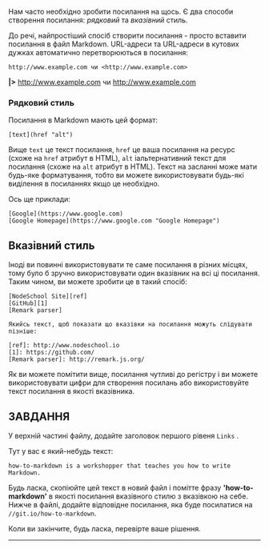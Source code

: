 Нам часто необхідно зробити посилання на щось. Є два способи створення посилання: _рядковий_ та _вказівний_ стиль.

До речі, найпростіший спосіб створити посилання - просто вставити посилання в файл Markdown. URL-адреси та URL-адреси в кутових дужках автоматично перетворюються в посилання:

    http://www.example.com чи <http://www.example.com>

**|>** http://www.example.com чи <http://www.example.com>

### Рядковий стиль

Посилання в Markdown мають цей формат:

    [text](href "alt")

Вище `text` це текст посилання, `href` це ваша посилання на ресурс (схоже на `href` атрибут в HTML), `alt` iальтернативний текст для посилання (схоже на `alt` атрибут в HTML). Текст на засланні може мати будь-яке форматування, тобто ви можете використовувати будь-які виділення в посиланнях якщо це необхідно.

Ось ще приклади:

    [Google](https://www.google.com)
    [Google Homepage](https://www.google.com "Google Homepage")

## Вказівний стиль

Іноді ви повинні використовувати те саме посилання в різних місцях, тому було б зручно використовувати один вказівник на всі ці посилання. Таким чином, ви можете зробити це в такий спосіб:

    [NodeSchool Site][ref]
    [GitHub][1]
    [Remark parser]

    Якийсь текст, щоб показати що вказівки на посилання можуть слідувати пізніше:

    [ref]: http://www.nodeschool.io
    [1]: https://github.com/
    [Remark parser]: http://remark.js.org/

Як ви можете помітити вище, посилання чутливі до регістру і ви можете використовувати цифри для створення посилань або використовуйте текст посилання в якості вказівника.

## ЗАВДАННЯ

У верхній частині файлу, додайте заголовок першого рівеня `Links` .

Тут у вас є який-небудь текст:

    how-to-markdown is a workshopper that teaches you how to write Markdown.

Будь ласка, скопіюйте цей текст в новий файл і помітте фразу **'how-to-markdown'** в якості посилання вказівного стилю з вказівкою на себе. Нижче в файлі, додайте відповідне посилання, яка буде посилатися на `//git.io/how-to-markdown`.

Коли ви закінчите, будь ласка, перевірте ваше рішення.

---
